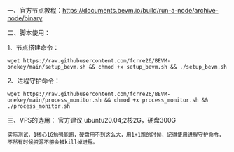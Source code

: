一、官方节点教程：https://documents.bevm.io/build/run-a-node/archive-node/binary

二、脚本使用：

1、节点搭建命令：

    wget https://raw.githubusercontent.com/fcrre26/BEVM-onekey/main/setup_bevm.sh && chmod +x setup_bevm.sh && ./setup_bevm.sh


2、进程守护命令：

    wget https://raw.githubusercontent.com/fcrre26/BEVM-onekey/main/process_monitor.sh && chmod +x process_monitor.sh && ./process_monitor.sh


三、VPS的选用：
    官方建议  ubuntu20.04;2核2G，硬盘300G
    
    实际测试，1核心1G勉强能跑，硬盘用不到这么大，用1+1跑的时候，记得使用进程守护命令，不然有时候资源不够会被kill掉进程。
